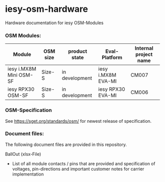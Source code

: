 # iesy-osm-hardware
Hardware documentation for iesy OSM-Modules

### OSM Modules:


| Module | OSM size | product state | Eval-Platform | Internal project name |
| ------ | ------ | ------ | ------ | ------ | 
| iesy i.MX8M Mini OSM-SF | Size-S | in development | iesy i.MX8M EVA-MI |CM007 |
| iesy RPX30 OSM-SF | Size-S | in development | iesy RPX30 EVA-MI | CM006 |

### OSM-Specification
See https://sget.org/standards/osm/ for newest release of specification.

### Document files:
The following document files are provided in this repository.

BallOut (xlsx-File)
* List of all module contacts / pins that are provided and specification of voltages, pin-directions and important customer notes for carrier implementation

